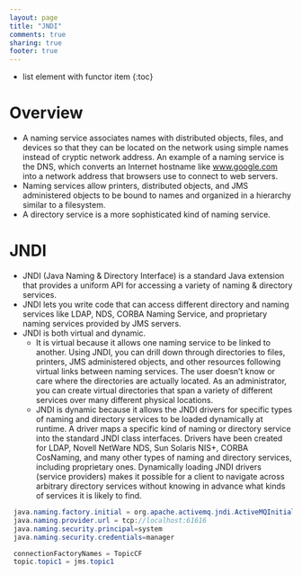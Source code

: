 ```yaml
---
layout: page
title: "JNDI"
comments: true
sharing: true
footer: true
---
```


* list element with functor item
{:toc}


# Overview

* A naming service associates names with distributed objects, files, and devices so that they can be located on the network using simple names instead of cryptic network address. An example of a naming service is the DNS, which converts an Internet hostname like www.google.com into a network address that browsers use to connect to web servers.
* Naming services allow printers, distributed objects, and JMS administered objects to be bound to names and organized in a hierarchy similar to a filesystem.
* A directory service is a more sophisticated kind of naming service.

# JNDI

* JNDI (Java Naming & Directory Interface) is a standard Java extension that provides a uniform API for accessing a variety of naming & directory services.
* JNDI lets you write code that can access different directory and naming services like LDAP, NDS, CORBA Naming Service, and proprietary naming services provided by JMS servers.
* JNDI is both virtual and dynamic. 
  * It is virtual because it allows one naming service to be linked to another. Using JNDI, you can drill down through directories to files, printers, JMS administered objects, and other resources following virtual links between naming services. The user doesn’t know or care where the directories are actually located. As an administrator, you can create virtual directories that span a variety of different services over many different physical locations.
  * JNDI is dynamic because it allows the JNDI drivers for specific types of naming and directory services to be loaded dynamically at runtime. A driver maps a specific kind of naming or directory service into the standard JNDI class interfaces. Drivers have been created for LDAP, Novell NetWare NDS, Sun Solaris NIS+, CORBA CosNaming, and many other types of naming and directory services, including proprietary ones. Dynamically loading JNDI drivers (service providers) makes it possible for a client to navigate across arbitrary directory services without knowing in advance what kinds of services it is likely to find.


``` java Sample jndi.properties
 java.naming.factory.initial = org.apache.activemq.jndi.ActiveMQInitialContextFactory
 java.naming.provider.url = tcp://localhost:61616
 java.naming.security.principal=system
 java.naming.security.credentials=manager

 connectionFactoryNames = TopicCF
 topic.topic1 = jms.topic1
 ```